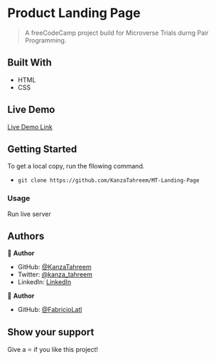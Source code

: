 # Product Landing Page

> A freeCodeCamp project build for Microverse Trials durng Pair Programming.

## Built With

- HTML
- CSS

## Live Demo

[Live Demo Link](https://kanzatahreem.github.io/MT-Landing-Page/)

## Getting Started

To get a local copy, run the fllowing command.

- `git clone https://github.com/KanzaTahreem/MT-Landing-Page`

### Usage

Run live server

## Authors

👤 **Author**

- GitHub: [@KanzaTahreem](https://github.com/KanzaTahreem)
- Twitter: [@kanza_tahreem](https://twitter.com/kanza_tahreem)
- LinkedIn: [LinkedIn](https://www.linkedin.com/in/kanza-tahreem/)

👤 **Author**

- GitHub: [@FabricioLatl](https://github.com/FabricioLatl)

## Show your support

Give a ⭐️ if you like this project!

